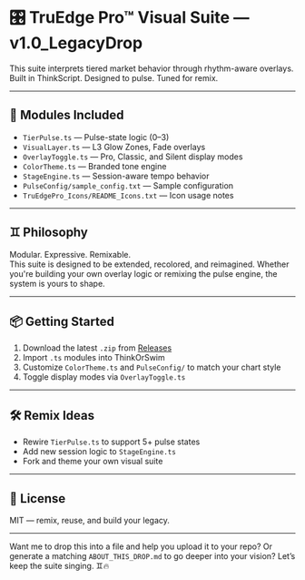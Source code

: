 # 🎛 TruEdge Pro™ Visual Suite — v1.0_LegacyDrop

This suite interprets tiered market behavior through rhythm-aware overlays.  
Built in ThinkScript. Designed to pulse. Tuned for remix.

---

## 🎯 Modules Included

- `TierPulse.ts` — Pulse-state logic (0–3)
- `VisualLayer.ts` — L3 Glow Zones, Fade overlays
- `OverlayToggle.ts` — Pro, Classic, and Silent display modes
- `ColorTheme.ts` — Branded tone engine
- `StageEngine.ts` — Session-aware tempo behavior
- `PulseConfig/sample_config.txt` — Sample configuration
- `TruEdgePro_Icons/README_Icons.txt` — Icon usage notes

---

## ♊ Philosophy

Modular. Expressive. Remixable.  
This suite is designed to be extended, recolored, and reimagined. Whether you're building your own overlay logic or remixing the pulse engine, the system is yours to shape.

---

## 📦 Getting Started

1. Download the latest `.zip` from [Releases](https://github.com/your-repo/releases)
2. Import `.ts` modules into ThinkOrSwim
3. Customize `ColorTheme.ts` and `PulseConfig/` to match your chart style
4. Toggle display modes via `OverlayToggle.ts`

---

## 🛠️ Remix Ideas

- Rewire `TierPulse.ts` to support 5+ pulse states
- Add new session logic to `StageEngine.ts`
- Fork and theme your own visual suite

---

## 📜 License

MIT — remix, reuse, and build your legacy.

---

Want me to drop this into a file and help you upload it to your repo? Or generate a matching `ABOUT_THIS_DROP.md` to go deeper into your vision? Let’s keep the suite singing. ♊🔥